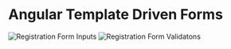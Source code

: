 # Angular Template Driven Forms
![Registration Form Inputs](https://github.com/agneslily4709/Angular-Reactive-Forms/assets/142089703/772d4532-0473-4041-bb18-d60b0523be64)
![Registration Form Validatons](https://github.com/agneslily4709/Angular-Reactive-Forms/assets/142089703/545a26f3-8dd1-4f29-9ed2-c42a04043251)
